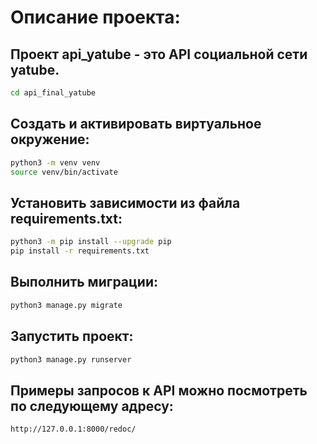 # Описание проекта:
## Проект api_yatube - это API социальной сети yatube.

```bash
cd api_final_yatube
```

## Cоздать и активировать виртуальное окружение:

```bash
python3 -m venv venv
source venv/bin/activate
```

## Установить зависимости из файла requirements.txt:

```bash
python3 -m pip install --upgrade pip
pip install -r requirements.txt
```

## Выполнить миграции:

```bash
python3 manage.py migrate
```

## Запустить проект:

```bash
python3 manage.py runserver
```

## Примеры запросов к API можно посмотреть по следующему адресу:

```bash
http://127.0.0.1:8000/redoc/
```
